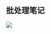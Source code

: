 ## 批处理笔记

![](https://github.com/evilH2O2/Daily/blob/master/img/01-简书/08-illust_67501517_20180809_214047.png)
